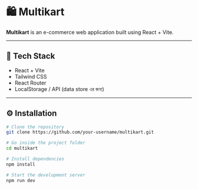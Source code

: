 # 🛍️ Multikart

**Multikart** is an e-commerce web application built using React + Vite.  

---

## 🚀 Tech Stack
- React + Vite
- Tailwind CSS
- React Router
- LocalStorage / API (data store এর জন্য)

---

## ⚙️ Installation

```bash
# Clone the repository
git clone https://github.com/your-username/multikart.git

# Go inside the project folder
cd multikart

# Install dependencies
npm install

# Start the development server
npm run dev
